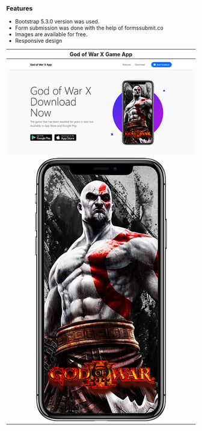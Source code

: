 ### Features

- Bootstrap 5.3.0 version was used.
- Form submission was done with the help of formssubmit.co
- Images are available for free.
- Responsive design

|  God of War X Game App	  |
| :------------: |
|   ![](https://raw.githubusercontent.com/Weboda/GOW-Proje-Odevi-WT-9964P/main/assets/img/web.jpg)|
|   ![](https://raw.githubusercontent.com/Weboda/GOW-Proje-Odevi-WT-9964P/main/assets/img/portrait_black.png)|



